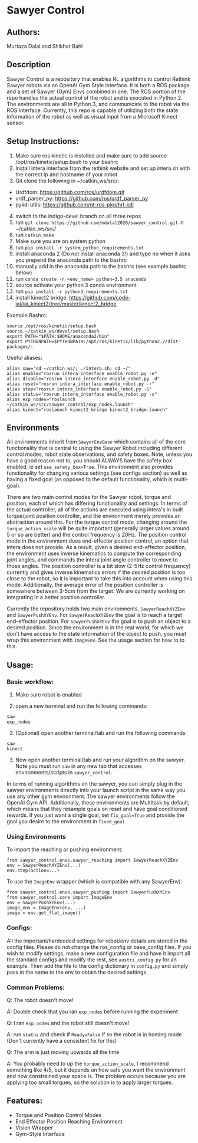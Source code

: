 # Sawyer Control
## Authors:
Murtaza Dalal and Shikhar Bahl 
## Description
Sawyer Control is a repository that enables RL algorithms to control Rethink Sawyer robots via an OpenAI Gym Style interface. It is both a ROS package and a set of Sawyer (Gym) Envs combined in one. The ROS portion of the repo handles the actual control of the robot and is executed in Python 2. The environments are all in Python 3, and communicate to the robot via the ROS interface. Currently, this repo is capable of utilizing both the state information of the robot as well as visual input from a Microsoft Kinect sensor. 

## Setup Instructions:
1. Make sure ros kinetic is installed and make sure to add source /opt/ros/kinetic/setup.bash to your bashrc
2. Install intera interface from the rethink website and set up intera.sh with the correct ip and hostname of your robot
3. Git clone the following in ~/catkin_ws/src/:
* Urdfdom: https://github.com/ros/urdfdom.git
* urdf_parser_py: https://github.com/ros/urdf_parser_py
* pykdl utils: https://github.com/gt-ros-pkg/hrl-kdl
4. switch to the indigo-devel branch on all three repos
5. run `git clone https://github.com/mdalal2020/sawyer_control.git` in ~/catkin_ws/src/
6. run `catkin_make`
7. Make sure you are on system python
8. run `pip install -r system_python_requirements.txt`
9. install anaconda 2 (Do not install anaconda 3!) and type no when it asks you prepend the anaconda path to the bashrc
10. manually add in the anaconda path to the bashrc (see example bashrc below)
11. run `conda create -n <env_name> python=3.5 anaconda`
12. source activate your python 3 conda environment
13. run `pip install -r python3_requirements.txt`
14. install kinect2 bridge: https://github.com/code-iai/iai_kinect2/tree/master/kinect2_bridge

Example Bashrc:
```
source /opt/ros/kinetic/setup.bash
source ~/catkin_ws/devel/setup.bash
export PATH="$PATH:$HOME/anaconda2/bin"
export PYTHONPATH=$PYTHONPATH:/opt/ros/kinetic/lib/python2.7/dist-packages/:
```
Useful aliases:
```
alias saw="cd ~/catkin_ws/; ./intera.sh; cd ~/"
alias enable="rosrun intera_interface enable_robot.py -e"
alias disable="rosrun intera_interface enable_robot.py -d"
alias reset="rosrun intera_interface enable_robot.py -r"
alias stop="rosrun intera_interface enable_robot.py -S"
alias status="rosrun intera_interface enable_robot.py -s"
alias exp_nodes="roslaunch ~/catkin_ws/src/sawyer_control/exp_nodes.launch"
alias kinect="roslaunch kinect2_bridge kinect2_bridge.launch"
```

## Environments
All environments inherit from `SawyerEnvBase` which contains all of the core functionality that is central to using the Sawyer Robot including different control modes, robot state observations, and safety boxes. Note, unless you have a good reason not to, you should ALWAYS have the safety box enabled, ie set `use_safety_box=True`. This environment also provides functionality for changing various settings (see configs section) as well as having a fixed goal (as opposed to the default functionality, which is multi-goal). 

There are two main control modes for the Sawyer robot, torque and position, each of which has differing functionality and settings. In terms of the actual controller, all of the actions are executed using intera's in built torque/joint position controller, and the environment merely provides an abstraction around this. For the torque control mode, changing around the `torque_action_scale` will be quite important (generally larger values around 5 or so are better) and the control frequency is 20Hz. The position control mode in the environment does end-effector position control, an option that intera does not provide. As a result, given a desired end-effector position, the environment uses inverse kinematics to compute the corresponding joint angles, and commands the intera joint angle controller to move to those angles. The position controller is a bit slow (2-5Hz control frequency) currently and gives inverse kinematics errors if the desired position is too close to the robot, so it is important to take this into account when using this mode. Additionally, the average error of the position controller is somewhere between 3-5cm from the target. We are currently working on integrating in a better position controller. 

Currently the repository holds two main environments, `SawyerReachXYZEnv` and `SawyerPushXYEnv`. For `SawyerReachXYZEnv` the goal is to reach a target end-effector position. For `SawyerPushXYEnv` the goal is to push an object to a desired position. Since the environment is in the real world, for which we don't have access to the state information of the object to push, you must wrap this environment with `ImageEnv`. See the usage section for how to to this.

## Usage:

### Basic workflow:

1. Make sure robot is enabled

2. open a new terminal and run the following commands:
``` 
saw
exp_nodes 
``` 
3. (Optional) open another terminal/tab and run the following commands:
```
saw 
kinect
```
3. Now open another terminal/tab and run your algorithm on the sawyer. Note you must run `saw` in any new tab that accesses environments/scripts in `sawyer_control`. 

In terms of running algorithms on the sawyer, you can simply plug in the sawyer environments directly into your launch script in the same way you use any other gym environment: The sawyer environments follow the OpenAI Gym API. Additionally, these environments are Multitask by default, which means that they resample goals on reset and have goal conditioned rewards. If you just want a single goal, set `fix_goal=True` and provide the goal you desire to the environment in `fixed_goal`.  

### Using Environments

To import the reaching or pushing environment:

```
from sawyer_control.envs.sawyer_reaching import SawyerReachXYZEnv
env = SawyerReachXYZEnv(...)
env.step(action=...)
```

To use the `ImageEnv` wrapper (which is compatible with any SawyerEnv):
```
from sawyer_control.envs.sawyer_pushing import SawyerPushXYEnv
from sawyer_control.core import ImageEnv
env = SawyerPushXYEnv(...)
image_env = ImageEnv(env, ...)
image = env.get_flat_image()
```

### Configs:
All the important/hardcoded settings for robot/env details are stored in the config files. Please do not change the ros_config or base_config files. If you wish to modify settings, make a new configuration file and have it import all the standard configs and modify the rest, see `austri_config.py` for an example. Then add the file to the config dictionary in `config.py` and simply pass in the name to the env to obtain the desired settings. 

### Common Problems:
Q: The robot doesn't move!

A: Double check that you ran `exp_nodes` before running the experiment

Q: I ran `exp_nodes` and the robot still doesn't move!

A: run `status` and check if `Ready=False` if so the robot is in homing mode (Don't currently have a consistent fix for this)

Q: The arm is just moving upwards all the time

A: You probably need to up the `torque_action_scale`, I recommend something like 4/5, but it depends on how safe you want the environment and how constrained your space is. The problem occurs because you are applying too small torques, so the solution is to apply larger torques. 


## Features:
* Torque and Position Control Modes
* End Effector Position Reaching Environment
* Vision Wrapper 
* Gym-Style Interface 
